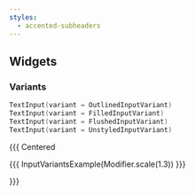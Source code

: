```yaml
---
styles:
  - accented-subheaders
---
```


## Widgets

### Variants

```kotlin [variants]
TextInput(variant = OutlinedInputVariant)
TextInput(variant = FilledInputVariant)
TextInput(variant = FlushedInputVariant)
TextInput(variant = UnstyledInputVariant)
```

{{{ Centered

{{{ InputVariantsExample(Modifier.scale(1.3)) }}}

}}}
